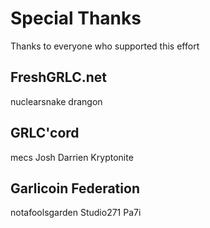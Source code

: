 # Special Thanks

Thanks to everyone who supported this effort

## FreshGRLC.net
nuclearsnake
drangon

## GRLC'cord
mecs
Josh
Darrien
Kryptonite

## Garlicoin Federation
notafoolsgarden
Studio271
Pa7i

